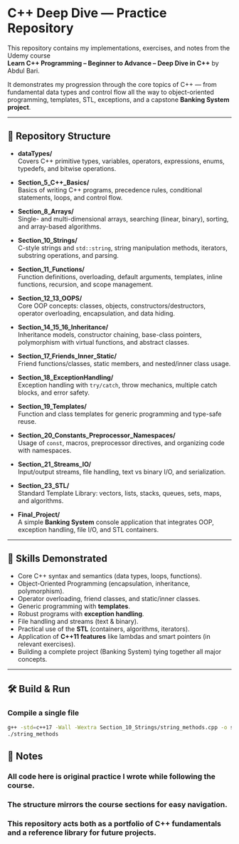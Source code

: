 # C++ Deep Dive — Practice Repository

This repository contains my implementations, exercises, and notes from the Udemy course  
**Learn C++ Programming – Beginner to Advance – Deep Dive in C++** by Abdul Bari.  

It demonstrates my progression through the core topics of C++ — from fundamental data types and control flow all the way to object-oriented programming, templates, STL, exceptions, and a capstone **Banking System project**.

---


## 📂 Repository Structure

- **dataTypes/**  
  Covers C++ primitive types, variables, operators, expressions, enums, typedefs, and bitwise operations.

- **Section_5_C++_Basics/**  
  Basics of writing C++ programs, precedence rules, conditional statements, loops, and control flow.

- **Section_8_Arrays/**  
  Single- and multi-dimensional arrays, searching (linear, binary), sorting, and array-based algorithms.

- **Section_10_Strings/**  
  C-style strings and `std::string`, string manipulation methods, iterators, substring operations, and parsing.

- **Section_11_Functions/**  
  Function definitions, overloading, default arguments, templates, inline functions, recursion, and scope management.

- **Section_12_13_OOPS/**  
  Core OOP concepts: classes, objects, constructors/destructors, operator overloading, encapsulation, and data hiding.

- **Section_14_15_16_Inheritance/**  
  Inheritance models, constructor chaining, base-class pointers, polymorphism with virtual functions, and abstract classes.

- **Section_17_Friends_Inner_Static/**  
  Friend functions/classes, static members, and nested/inner class usage.

- **Section_18_ExceptionHandling/**  
  Exception handling with `try/catch`, throw mechanics, multiple catch blocks, and error safety.

- **Section_19_Templates/**  
  Function and class templates for generic programming and type-safe reuse.

- **Section_20_Constants_Preprocessor_Namespaces/**  
  Usage of `const`, macros, preprocessor directives, and organizing code with namespaces.

- **Section_21_Streams_IO/**  
  Input/output streams, file handling, text vs binary I/O, and serialization.

- **Section_23_STL/**  
  Standard Template Library: vectors, lists, stacks, queues, sets, maps, and algorithms.

- **Final_Project/**  
  A simple **Banking System** console application that integrates OOP, exception handling, file I/O, and STL containers.

---

## 🚀 Skills Demonstrated

- Core C++ syntax and semantics (data types, loops, functions).  
- Object-Oriented Programming (encapsulation, inheritance, polymorphism).  
- Operator overloading, friend classes, and static/inner classes.  
- Generic programming with **templates**.  
- Robust programs with **exception handling**.  
- File handling and streams (text & binary).  
- Practical use of the **STL** (containers, algorithms, iterators).  
- Application of **C++11 features** like lambdas and smart pointers (in relevant exercises).  
- Building a complete project (Banking System) tying together all major concepts.

---

## 🛠️ Build & Run

### Compile a single file
```bash
g++ -std=c++17 -Wall -Wextra Section_10_Strings/string_methods.cpp -o string_methods
./string_methods
```

## 📜 Notes

### All code here is original practice I wrote while following the course.

### The structure mirrors the course sections for easy navigation.

### This repository acts both as a portfolio of C++ fundamentals and a reference library for future projects.
